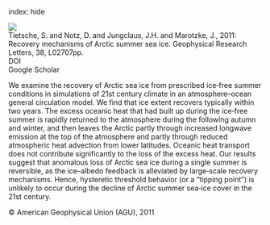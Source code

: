 index: hide

<div class="Citation">
    <div class="Citation-thumb CitationThumb-linked"  data-href="https://doi.org/10.1029/2010gl045698">
      <img src="https://static.claimspace.cloud/climate-study-static/refs/thumbs/12/Tietsche_et_al_2011-thumb.png" />
    </div>

  <div class="Citation-body">
    <div class="Citation-text">Tietsche, S. and Notz, D. and Jungclaus, J.H. and Marotzke, J., 2011: Recovery mechanisms of Arctic summer sea ice. <span class="Article-journal">Geophysical  Research Letters, </span><span class="Article-volume">38, </span>L02707pp.</div>
    <div class="Citation-links">
      <div class="CitationLink" data-href="https://doi.org/10.1029/2010gl045698">
        <div class="CitationLink-icon CitationLink-Doi"></div>
        <div class="CitationLink-text">DOI</div>
      </div>
      <div class="CitationLink" data-href="https://scholar.google.com/scholar?q=10.1029/2010gl045698">
        <div class="CitationLink-icon CitationLink-Scholar"></div>
        <div class="CitationLink-text">Google Scholar</div>
      </div>
    </div>
  </div>
</div>

We examine the recovery of Arctic sea ice from prescribed ice‐free summer conditions in simulations of 21st century climate in an atmosphere–ocean general circulation model. We find that ice extent recovers typically within two years. The excess oceanic heat that had built up during the ice‐free summer is rapidly returned to the atmosphere during the following autumn and winter, and then leaves the Arctic partly through increased longwave emission at the top of the atmosphere and partly through reduced atmospheric heat advection from lower latitudes. Oceanic heat transport does not contribute significantly to the loss of the excess heat. Our results suggest that anomalous loss of Arctic sea ice during a single summer is reversible, as the ice–albedo feedback is alleviated by large‐scale recovery mechanisms. Hence, hysteretic threshold behavior (or a “tipping point”) is unlikely to occur during the decline of Arctic summer sea‐ice cover in the 21st century.

<div class="Citation-copy">
&copy; American Geophysical Union (AGU), 2011
</div>